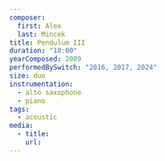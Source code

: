 ```yaml
---
composer:
  first: Alex
  last: Mincek
title: Pendulum III
duration: "10:00"
yearComposed: 2009
performedBySwitch: "2016, 2017, 2024"
size: duo
instrumentation:
  - alto saxophone
  - piano
tags:
  - acoustic
media:
  - title:
    url:
---
```

